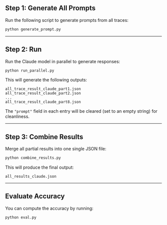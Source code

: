 ## Step 1: Generate All Prompts

Run the following script to generate prompts from all traces:

```bash
python generate_prompt.py
```


---

## Step 2: Run

Run the Claude model in parallel to generate responses:

```bash
python run_parallel.py
```

This will generate the following outputs:

```
all_trace_result_claude_part1.json  
all_trace_result_claude_part2.json  
...  
all_trace_result_claude_part8.json
```

The `"prompt"` field in each entry will be cleared (set to an empty string) for cleanliness.

---

## Step 3: Combine Results

Merge all partial results into one single JSON file:

```bash
python combine_results.py
```

This will produce the final output:

```
all_results_claude.json
```



---

## Evaluate Accuracy

You can compute the accuracy by running:

```bash
python eval.py
```


